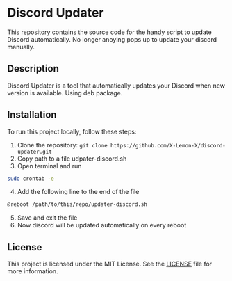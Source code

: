 # Discord Updater

This repository contains the source code for the handy script to update Discord automatically. 
No longer anoying pops up to update your discord manually.

## Description
Discord Updater is a tool that automatically updates your Discord when new version is available.
Using deb package.

## Installation
To run this project locally, follow these steps:

1. Clone the repository: `git clone https://github.com/X-Lemon-X/discord-updater.git`
2. Copy path to a file udpater-discord.sh
3. Open terminal and run 
```bash
sudo crontab -e
```

4. Add the following line to the end of the file
```bash
@reboot /path/to/this/repo/updater-discord.sh
```
5. Save and exit the file
6. Now discord will be updated automatically on every reboot

## License
This project is licensed under the MIT License. See the [LICENSE](LICENSE) file for more information.
